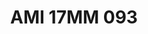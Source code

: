---
title: AMI 17MM 093
date: 
draft: false

# descripcion
description : Anillo de plata 925 y microcubics.

materials: Plata 925

color: 

dimensions: 17 mm diámetro

code: 05-28-1260

type: "Anillos"

categories: []

price: $12.090,00

price_eftvo: $10.280,00

# Images
# first image will be shown in the product page
images:
  # - image: "images/path_to_image"
  # La ubicacion de las imagenes es imagenes/Anillos/Anillos.Microcubic/05-28-1260-ami-17mm-093
  - image: "./images/anillos/microcubic/05-28-1260-ami-17mm-093.jpg"
---